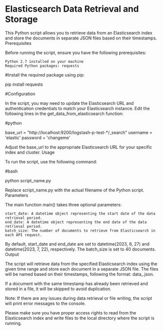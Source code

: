 # Elasticsearch Data Retrieval and Storage

This Python script allows you to retrieve data from an Elasticsearch index and store the documents in separate JSON files based on their timestamps.
Prerequisites

Before running the script, ensure you have the following prerequisites:

    Python 2.7 installed on your machine
    Required Python packages: requests

#Install the required package using pip:

pip install requests

#Configuration

In the script, you may need to update the Elasticsearch URL and authentication credentials to match your Elasticsearch instance. Edit the following lines in the get_data_from_elasticsearch function:

#python

base_url = "http://localhost:9200/logstash-p-test-*/_search"
username = 'elastic'
password = 'changeme'

Adjust the base_url to the appropriate Elasticsearch URL for your specific index and cluster.
Usage

To run the script, use the following command:

#bash

python script_name.py

Replace script_name.py with the actual filename of the Python script.
Parameters

The main function main() takes three optional parameters:

    start_date: A datetime object representing the start date of the data retrieval period.
    end_date: A datetime object representing the end date of the data retrieval period.
    batch_size: The number of documents to retrieve from Elasticsearch in each API request.

By default, start_date and end_date are set to datetime(2023, 6, 27) and datetime(2023, 7, 22), respectively. The batch_size is set to 40 documents.
Output

The script will retrieve data from the specified Elasticsearch index using the given time range and store each document in a separate JSON file. The files will be named based on their timestamps, following the format: data_<timestamp>.json.

If a document with the same timestamp has already been retrieved and stored in a file, it will be skipped to avoid duplication.

Note: If there are any issues during data retrieval or file writing, the script will print error messages to the console.

Please make sure you have proper access rights to read from the Elasticsearch index and write files to the local directory where the script is running.
